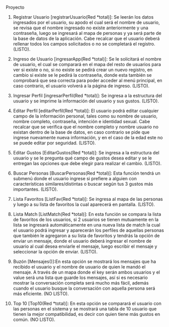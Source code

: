 Proyecto

1. Registrar Usuario [registrarUsuario(Red *total)]: Se leerán los datos ingresados por el usuario, su apodo el cual será el nombre de usuario, se revisa que el nombre ingresado no existe anteriormente y una contraseña, luego se ingresará al mapa de personas y ya será parte de la base de datos de la aplicación. Cabe recalcar que el usuario deberá rellenar todos los campos solicitados o no se completará el registro. (LISTO).

2. Ingreso de Usuario [ingresarApp(Red *total)]: Se le solicitará el nombre de usuario, el cual se comparará en el mapa del resto de usuarios para ver si existe o no, si no existe se pedirá crear un nuevo registro, en cambio si existe se le pedirá la contraseña, donde esta también se comprobará que sea correcta para poder acceder al menú principal, en caso contrario, el usuario volverá a la página de ingreso. (LISTO).

3. Ingresar Perfil [ingresarPerfil(Red *total)]: Se ingresa a la estructura del usuario y se imprime la información del usuario y sus gustos. (LISTO).

4. Editar Perfil [editarPerfil(Red *total)]: El usuario podrá editar cualquier campo de la información personal, tales como su nombre de usuario, nombre completo, contraseña, intención e identidad sexual. Cabe recalcar que se verifica que el nombre completo y nombre usuario no existan dentro de la base de datos, en caso contrario se pide que ingrese nuevamente nueva información, y en el caso de la edad este no se puede editar por seguridad. (LISTO).

5. Editar Gustos [EditarGustos(Red *total)]: Se ingresa a la estructura del usuario y se le pregunta qué campo de gustos desea editar y se le entregan las opciones que debe elegir para realizar el cambio. (LISTO).

6. Buscar Personas [BuscarPersonas(Red *total)]: Esta función tendrá un submenú donde el usuario ingrese si prefiere a alguien con características similares/distintas o buscar según tus 3 gustos más importantes. (LISTO).

7. Lista Favoritos [ListFav(Red *total)]: Se ingresa al mapa de las personas y luego a su lista de favoritos la cual aparecerá en pantalla. (LISTO).

8. Lista Match [ListMatch(Red *total)]: En esta función se compara la lista de favoritos de los usuarios, si 2 usuarios se tienen mutuamente en la lista se ingresará automáticamente en una nueva lista de match la cual el usuario podrá ingresar y aparecerán los perfiles de aquellas personas que también le agregaron a su lista de favoritos y tendrás la opción de enviar un mensaje, donde el usuario deberá ingresar el nombre de usuario al cual desea enviarle el mensaje, luego escribir el mensaje y seleccionar la opción de enviar. (LISTO).

9. Buzón [Mensajes()]:En esta opción se mostrará los mensajes que ha recibido el usuario y el nombre de usuario de quien le mandó el mensaje. A través de un mapa donde el key serán ambos usuarios y el value será una lista que guarde los mensajes, así si es necesario mostrar la conversación completa será mucho más fácil, además cuando el usuario busque la conversación con aquella persona será más eficiente. (NO LISTO).

10. Top 10 [Top10(Red *total)]: En esta opción se comparará el usuario con las personas en el sistema y se mostrará una tabla de 10 usuario que tienen la mejor compatibilidad, es decir con quien tiene más gustos en común. (NO LISTO).
